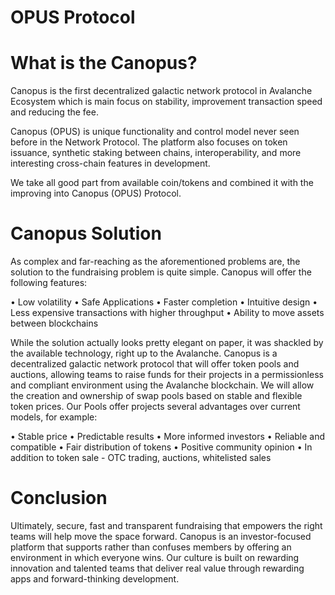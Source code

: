 # OPUS Protocol

# What is the Canopus?

Canopus is the first decentralized galactic network protocol in Avalanche Ecosystem which is main focus on stability, improvement transaction speed and reducing the fee. 

Canopus (OPUS) is unique functionality and control model never seen before in the Network Protocol. The platform also focuses on token issuance, synthetic staking between chains, interoperability, and more interesting cross-chain features in development.

We take all good part from available coin/tokens and combined it with the improving into Canopus (OPUS) Protocol. 

# Canopus Solution
As complex and far-reaching as the aforementioned problems are, the solution to the fundraising problem is quite simple. Canopus will offer the following features:

• Low volatility
• Safe Applications
• Faster completion
• Intuitive design
• Less expensive transactions with higher throughput
• Ability to move assets between blockchains

While the solution actually looks pretty elegant on paper, it was shackled by the available technology, right up to the Avalanche.
Canopus is a decentralized galactic network protocol that will offer token pools and auctions, allowing teams to raise funds for their projects in a permissionless and compliant environment using the Avalanche blockchain.
We will allow the creation and ownership of swap pools based on stable and flexible token prices. Our Pools offer projects several advantages over current models, for example:

• Stable price
• Predictable results
• More informed investors
• Reliable and compatible
• Fair distribution of tokens
• Positive community opinion
• In addition to token sale - OTC trading, auctions, whitelisted sales

# Conclusion
Ultimately, secure, fast and transparent fundraising that empowers the right teams will help move the space forward. Canopus is an investor-focused platform that supports rather than confuses members by offering an environment in which everyone wins. Our culture is built on rewarding innovation and talented teams that deliver real value through rewarding apps and forward-thinking development.

